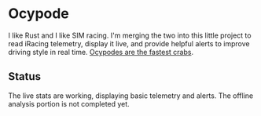 # Ocypode

I like Rust and I like SIM racing. I'm merging the two into this little project to read iRacing telemetry, display it live, and provide helpful alerts to improve driving style in real time. [Ocypodes are the fastest crabs](https://en.wikipedia.org/wiki/Ocypode).

## Status

The live stats are working, displaying basic telemetry and alerts. The offline analysis portion is not completed yet.